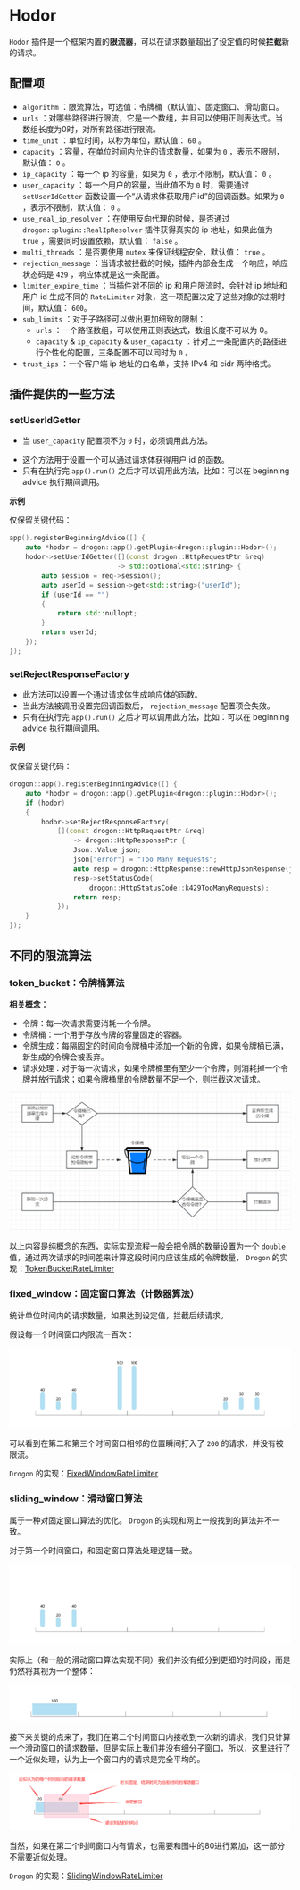# Hodor

`Hodor` 插件是一个框架内置的**限流器**，可以在请求数量超出了设定值的时候**拦截**新的请求。

## 配置项

- `algorithm` ：限流算法，可选值：令牌桶（默认值）、固定窗口、滑动窗口。
- `urls` ：对哪些路径进行限流，它是一个数组，并且可以使用正则表达式。当数组长度为0时，对所有路径进行限流。
- `time_unit` ：单位时间，以秒为单位，默认值： `60` 。
- `capacity` ：容量，在单位时间内允许的请求数量，如果为 `0` ，表示不限制，默认值： `0` 。
- `ip_capacity` ：每一个 ip 的容量，如果为 `0` ，表示不限制，默认值： `0` 。
- `user_capacity` ：每一个用户的容量，当此值不为 `0` 时，需要通过 `setUserIdGetter` 函数设置一个“从请求体获取用户id”的回调函数。如果为 `0` ，表示不限制，默认值： `0` 。
- `use_real_ip_resolver` ：在使用反向代理的时候，是否通过 `drogon::plugin::RealIpResolver` 插件获得真实的 ip 地址，如果此值为 `true` ，需要同时设置依赖，默认值： `false` 。
- `multi_threads` ：是否要使用 `mutex` 来保证线程安全，默认值： `true` 。
- `rejection_message` ：当请求被拦截的时候，插件内部会生成一个响应，响应状态码是 `429` ，响应体就是这一条配置。
- `limiter_expire_time` ：当插件对不同的 ip 和用户限流时，会针对 ip 地址和用户 id 生成不同的 `RateLimiter` 对象，这一项配置决定了这些对象的过期时间，默认值： `600`。
- `sub_limits` ：对于子路径可以做出更加细致的限制：
  - `urls` ：一个路径数组，可以使用正则表达式，数组长度不可以为 0。
  - `capacity` & `ip_capacity` & `user_capacity` ：针对上一条配置内的路径进行个性化的配置，三条配置不可以同时为 `0` 。
- `trust_ips` ：一个客户端 ip 地址的白名单，支持 IPv4 和 cidr 两种格式。

## 插件提供的一些方法

### setUserIdGetter

- 当 `user_capacity` 配置项不为 `0` 时，必须调用此方法。

* 这个方法用于设置一个可以通过请求体获得用户 id 的函数。
* 只有在执行完 `app().run()` 之后才可以调用此方法，比如：可以在 beginning advice 执行期间调用。

**示例**

仅保留关键代码：

```cpp
app().registerBeginningAdvice([] {
    auto *hodor = drogon::app().getPlugin<drogon::plugin::Hodor>();
    hodor->setUserIdGetter([](const drogon::HttpRequestPtr &req)
                           -> std::optional<std::string> {
        auto session = req->session();
        auto userId = session->get<std::string>("userId");
        if (userId == "")
        {
            return std::nullopt;
        }
        return userId;
    });
});
```

### setRejectResponseFactory

- 此方法可以设置一个通过请求体生成响应体的函数。
- 当此方法被调用设置完回调函数后， `rejection_message` 配置项会失效。
- 只有在执行完 `app().run()` 之后才可以调用此方法，比如：可以在 beginning advice 执行期间调用。

**示例**

仅保留关键代码：

```cpp
drogon::app().registerBeginningAdvice([] {
    auto *hodor = drogon::app().getPlugin<drogon::plugin::Hodor>();
    if (hodor)
    {
        hodor->setRejectResponseFactory(
            [](const drogon::HttpRequestPtr &req)
                -> drogon::HttpResponsePtr {
                Json::Value json;
                json["error"] = "Too Many Requests";
                auto resp = drogon::HttpResponse::newHttpJsonResponse(json);
                resp->setStatusCode(
                    drogon::HttpStatusCode::k429TooManyRequests);
                return resp;
            });
    }
});
```

## 不同的限流算法

### token_bucket：令牌桶算法

**相关概念：**

- 令牌：每一次请求需要消耗一个令牌。
- 令牌桶：一个用于存放令牌的容量固定的容器。
- 令牌生成：每隔固定的时间向令牌桶中添加一个新的令牌，如果令牌桶已满，新生成的令牌会被丢弃。
- 请求处理：对于每一次请求，如果令牌桶里有至少一个令牌，则消耗掉一个令牌并放行请求；如果令牌桶里的令牌数量不足一个，则拦截这次请求。

![1729572166342](Hodor.assets/1729572166342.png)

以上内容是纯概念的东西，实际实现流程一般会把令牌的数量设置为一个 `double` 值，通过两次请求的时间差来计算这段时间内应该生成的令牌数量， `Drogon` 的实现：[TokenBucketRateLimiter](https://github.com/drogonframework/drogon/tree/master/lib/src/TokenBucketRateLimiter.cc)

### fixed_window：固定窗口算法（计数器算法）

统计单位时间内的请求数量，如果达到设定值，拦截后续请求。

假设每一个时间窗口内限流一百次：

![1729590232745](Hodor.assets/1729590232745.png)

可以看到在第二和第三个时间窗口相邻的位置瞬间打入了 `200` 的请求，并没有被限流。

`Drogon` 的实现：[FixedWindowRateLimiter](https://github.com/drogonframework/drogon/blob/master/lib/src/FixedWindowRateLimiter.cc)

### sliding_window：滑动窗口算法

属于一种对固定窗口算法的优化。 `Drogon` 的实现和网上一般找到的算法并不一致。

对于第一个时间窗口，和固定窗口算法处理逻辑一致。

![1729592224693](Hodor.assets/1729592224693.png)

实际上（和一般的滑动窗口算法实现不同）我们并没有细分到更细的时间段，而是仍然将其视为一个整体：

![1729592627757](Hodor.assets/1729592627757.png)

接下来关键的点来了，我们在第二个时间窗口内接收到一次新的请求，我们只计算一个滑动窗口的请求数量，但是实际上我们并没有细分子窗口，所以，这里进行了一个近似处理，认为上一个窗口内的请求是完全平均的。

![1729593866234](Hodor.assets/1729593866234.png)

当然，如果在第二个时间窗口内有请求，也需要和图中的80进行累加，这一部分不需要近似处理。

`Drogon` 的实现：[SlidingWindowRateLimiter](https://github.com/drogonframework/drogon/blob/master/lib/src/SlidingWindowRateLimiter.cc)
